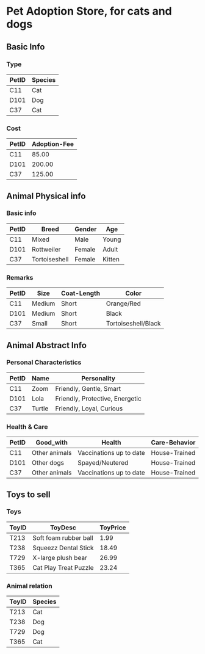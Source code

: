 # Pet Adoption Store, for cats and dogs

## Basic Info

### Type

| PetID | Species |
| ----- | ------- |
| C11   | Cat     |
| D101  | Dog     |
| C37   | Cat     |

### Cost

| PetID | Adoption-Fee |
| ----- | ------------ |
| C11   | 85.00        |
| D101  | 200.00       |
| C37   | 125.00       |


## Animal Physical info

### Basic info

| PetID | Breed         | Gender | Age    |
| ----- | ------------- | ------ | ------ |
| C11   | Mixed         | Male   | Young  |
| D101  | Rottweiler    | Female | Adult  |
| C37   | Tortoiseshell | Female | Kitten |

### Remarks

| PetID | Size   | Coat-Length | Color               |
| ----- | ------ | ----------- | ------------------- |
| C11   | Medium | Short       | Orange/Red          |
| D101  | Medium | Short       | Black               |
| C37   | Small  | Short       | Tortoiseshell/Black |


## Animal Abstract Info

### Personal Characteristics

| PetID | Name   | Personality                     |
| ----- | ------ | ------------------------------- |
| C11   | Zoom   | Friendly, Gentle, Smart         |
| D101  | Lola   | Friendly, Protective, Energetic |
| C37   | Turtle | Friendly, Loyal, Curious        |

### Health & Care

| PetID | Good_with     | Health                  | Care-Behavior |
| ----- | ------------- | ----------------------- | ------------- |
| C11   | Other animals | Vaccinations up to date | House-Trained |
| D101  | Other dogs    | Spayed/Neutered         | House-Trained |
| C37   | Other animals | Vaccinations up to date | House-Trained |


## Toys to sell

### Toys

| ToyID | ToyDesc               | ToyPrice |
| ----- | --------------------- | -------- |
| T213  | Soft foam rubber ball | 1.99     |
| T238  | Squeezz Dental Stick  | 18.49    |
| T729  | X-large plush bear    | 26.99    |
| T365  | Cat Play Treat Puzzle | 23.24    |

### Animal relation

| ToyID | Species |
| ----- | ------- |
| T213  | Cat     |
| T238  | Dog     |
| T729  | Dog     |
| T365  | Cat     |

